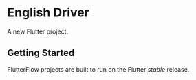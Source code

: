 # English Driver

A new Flutter project.

## Getting Started

FlutterFlow projects are built to run on the Flutter _stable_ release.

